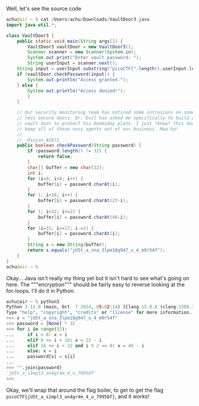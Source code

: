 Well, let's see the source code
```java
achu@air ~ % cat /Users/achu/Downloads/VaultDoor3.java 
import java.util.*;

class VaultDoor3 {
    public static void main(String args[]) {
        VaultDoor3 vaultDoor = new VaultDoor3();
        Scanner scanner = new Scanner(System.in);
        System.out.print("Enter vault password: ");
        String userInput = scanner.next();
	String input = userInput.substring("picoCTF{".length(),userInput.length()-1);
	if (vaultDoor.checkPassword(input)) {
	    System.out.println("Access granted.");
	} else {
	    System.out.println("Access denied!");
        }
    }

    // Our security monitoring team has noticed some intrusions on some of the
    // less secure doors. Dr. Evil has asked me specifically to build a stronger
    // vault door to protect his Doomsday plans. I just *know* this door will
    // keep all of those nosy agents out of our business. Mwa ha!
    //
    // -Minion #2671
    public boolean checkPassword(String password) {
        if (password.length() != 32) {
            return false;
        }
        char[] buffer = new char[32];
        int i;
        for (i=0; i<8; i++) {
            buffer[i] = password.charAt(i);
        }
        for (; i<16; i++) {
            buffer[i] = password.charAt(23-i);
        }
        for (; i<32; i+=2) {
            buffer[i] = password.charAt(46-i);
        }
        for (i=31; i>=17; i-=2) {
            buffer[i] = password.charAt(i);
        }
        String s = new String(buffer);
        return s.equals("jU5t_a_sna_3lpm18g947_u_4_m9r54f");
    }
}
achu@air ~ % 
```
Okay... Java isn't really my thing yet but it isn't hard to see what's going on here.
The """encryption""" should be fairly easy to reverse looking at the for-loops.
I'll do it in Python.

```py
achu@air ~ % python3
Python 3.13.0 (main, Oct  7 2024, 05:02:14) [Clang 15.0.0 (clang-1500.3.9.4)] on darwin
Type "help", "copyright", "credits" or "license" for more information.
>>> s = "jU5t_a_sna_3lpm18g947_u_4_m9r54f"
>>> password = [None] * 32
>>> for i in range(32):
...     if i < 8: x = i
...     elif 8 <= i < 16: x = 23 - i
...     elif 16 <= i < 32 and i % 2 == 0: x = 46 - i
...     else: x = i
...     password[x] = s[i]
...     
>>> "".join(password)
'jU5t_a_s1mpl3_an4gr4m_4_u_79958f'
>>> 
```
Okay, we'll wrap that around the flag boiler, to get to get the flag `picoCTF{jU5t_a_s1mpl3_an4gr4m_4_u_79958f}`, and it works!
